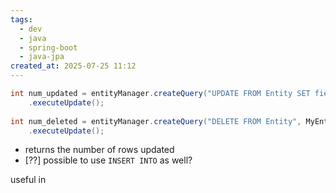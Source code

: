 ```yaml
---
tags:
  - dev
  - java
  - spring-boot
  - java-jpa
created_at: 2025-07-25 11:12
---
```

```java
int num_updated = entityManager.createQuery("UPDATE FROM Entity SET field = 'value'", MyEntity.class)
	.executeUpdate();
	
int num_deleted = entityManager.createQuery("DELETE FROM Entity", MyEntity.class)
	.executeUpdate();
```
- returns the number of rows updated
- [??] possible to use `INSERT INTO` as well?

useful in